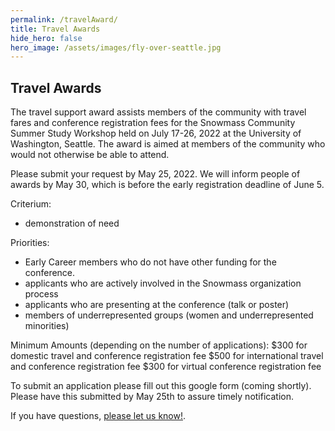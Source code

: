 ```yaml
---
permalink: /travelAward/
title: Travel Awards
hide_hero: false
hero_image: /assets/images/fly-over-seattle.jpg
---
```


## Travel Awards

The travel support award assists members of the community with travel fares and conference registration fees for the Snowmass Community Summer Study Workshop held on July 17-26, 2022 at the University of Washington, Seattle. The award is aimed at members of the community who would not otherwise be able to attend. 

Please submit your request by May 25, 2022. We will inform people of awards by May 30, which is before the early registration deadline of June 5. 

Criterium:
- demonstration of need

Priorities:
- Early Career members who do not have other funding for the conference.
- applicants who are actively involved in the Snowmass organization process 
- applicants who are presenting at the conference (talk or poster)
- members of underrepresented groups (women and underrepresented minorities)

Minimum Amounts (depending on the number of applications):
$300 for domestic travel and conference registration fee
$500 for international travel and conference registration fee
$300 for virtual conference registration fee



To submit an application please fill out this google form (coming shortly). Please have this submitted by May 25th to assure timely notification.

If you have questions, [please let us know!](mailto:snowmass-loc2022@uw.edu).
